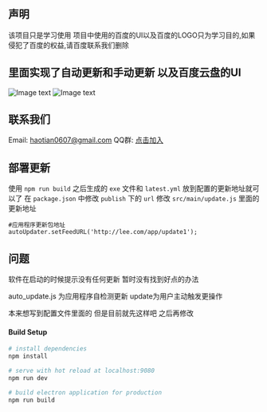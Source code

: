 ## 声明
该项目只是学习使用 项目中使用的百度的UI以及百度的LOGO只为学习目的,如果侵犯了百度的权益,请百度联系我们删除

## 里面实现了自动更新和手动更新 以及百度云盘的UI
![Image text](https://github.com/lihaotian0607/baidupan/blob/master/screenshot/1.gif?raw=true)
![Image text](https://github.com/lihaotian0607/baidupan/blob/master/screenshot/2.png?raw=true)
## 联系我们
Email: haotian0607@gmail.com
QQ群: [点击加入](https://shang.qq.com/wpa/qunwpa?idkey=68670d406ff42150f78000829448ebf700c3a92617025155f9864366c3d04654)

## 部署更新
使用 `npm run build` 之后生成的 `exe` 文件和 `latest.yml` 放到配置的更新地址就可以了
在 `package.json` 中修改 `publish` 下的 `url`
修改 `src/main/update.js` 里面的更新地址

```
#应用程序更新包地址
autoUpdater.setFeedURL('http://lee.com/app/update1');
```

## 问题
软件在启动的时候提示没有任何更新 暂时没有找到好点的办法


auto_update.js 为应用程序自检测更新
update为用户主动触发更操作

本来想写到配置文件里面的 但是目前就先这样吧 之后再修改


#### Build Setup

``` bash
# install dependencies
npm install

# serve with hot reload at localhost:9080
npm run dev

# build electron application for production
npm run build


```
